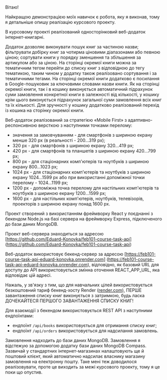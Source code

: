 Вітаю!

Найкращою демонстрацією моїх навичок є робота, яку я виконав, тому я детальніше
опишу реалізацію курсового проекту.

В курсовому проекті реалізований односторінковий веб-додаток інтернет-книгарні.

Додаток дозволяє виконувати пошук книг за частиною назви; фільтрувати добірку
книг за чотирма ціновими діапазонами або певною ціною; сортувати книги у порядку
зменшення та збільшення за артикулом або за ціною. На сторінці окремої книги
можна за тематичним тегом перейти до списку книг з відповідною до тегу
тематикою, таким чином у додатку також реалізовано сортування і за тематичними
тегами. На сторінці окремої книги додатково є посилання в Google-пошуковик за
ключовими словами назви книги. Як на сторінці окремої книги, так і в кошику
виконується автоматичний підрахунок суми замовлення конкретної книги в
залежності від кількості, у кошику крім цього виконується підрахунок загальної
суми замовлення всіх книг та їх кількості. Для зручності у кошику додатково
реалізований перехід із кошика на сторінку окремої книги.

Веб-додаток реалізований за стратегією «Mobile First» з адаптивно-респонсивною
версткою з наступними точками перелому:

- значення за замовчуванням - для смартфонів з шириною екрану менше 320 px (в
  реальності - 200...319 px);
- 320 px - для смартфонів з шириною екрану 320...419 px;
- 420 px - для смартфонів та планшетів з шириною екрану 420...799 px;
- 800 px - для стаціонарних комп'ютерів та ноутбуків з шириною екрану 800...1023
  px;
- 1024 px - для стаціонарних комп'ютерів та ноутбуків з шириною екрану
  1024...1599 px або при використанні допоміжної точки перелому - 1024...1199
  px;
- 1200 px - допоміжна точка перелому для настільних комп'ютерів та ноутбуків з
  шириною екрану 1200...1599 px;
- 1600 px - для настільних комп'ютерів, ноутбуків, телевізорів, проекторів з
  шириною екрану понад 1600 px.

Проект створений з використанням фреймворку React у поєднанні з бекендом Node.js
на базі сервера на фреймворку Express, підключеного до бази даних MongoDB.

Проект веб-сервера знаходиться за адресою
[https://github.com/Eduard-Konovka/feb101-course-task-api]
(https://github.com/Eduard-Konovka/feb101-course-task-api)

Веб-додаток використовує бекенд-сервер за адресою
[https://feb101-course-task-api-eduard-konovka.onrender.com]
(https://feb101-course-task-api-eduard-konovka.onrender.com), відповідно, як
базовий URL для доступу до API використовується змінна оточення REACT_APP_URL,
яка відповідає цій адресі.

Нажаль, у зв'язку з тим, що для навчальних цілей використовується безкоштовний
тариф бекенд-хосту Render ([render.com](render.com)), ПЕРШЕ завантаження списку
книг виконується з затримкою, будь ласка ДОЧЕКАЙТЕСЯ ПЕРШОГО ЗАВАНТАЖЕННЯ СПИСКУ
КНИГ!

Для взаємодії з бекендом використовується REST API з наступними ендпоїнтами:

- ендпоїнт `/api/books` використовується для отримання списку книг;
- ендпоїнт `/api/orders` використовується для надсилання замовлень.

Замовлення надходить до бази даних MongoDB. Замовлення я відстежую за допомогою
додатку бази даних MongoDB Compass. Зазвичай у стандартних інтернет-магазинах
налаштовують ще й поштовий клієнт, який автоматично надсилає власнику магазину
замовлення на електронну пошту. Таке мені теж доводилося реалізовувати, проте це
виходить за межі курсового проекту, тому я це поки що опустив.
